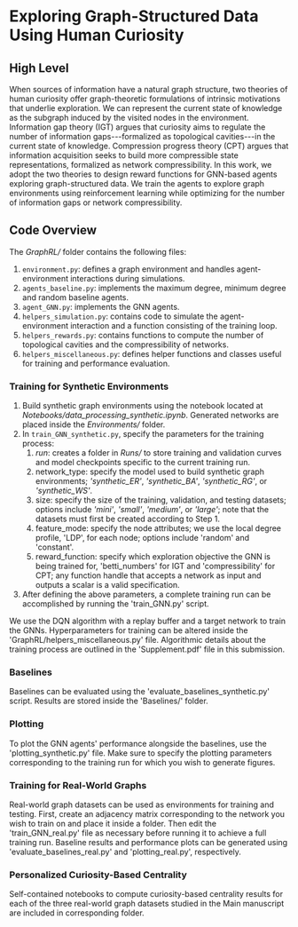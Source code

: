 # Exploring Graph-Structured Data Using Human Curiosity

## High Level
When sources of information have a natural graph structure, two theories of human curiosity offer graph-theoretic formulations of intrinsic motivations that underlie exploration. We can represent the current state of knowledge as the subgraph induced by the visited nodes in the environment. Information gap theory (IGT) argues that curiosity aims to regulate the number of information gaps---formalized as topological cavities---in the current state of knowledge. Compression progress theory (CPT) argues that information acquisition seeks to build more compressible state representations, formalized as network compressibility. In this work, we adopt the two theories to design reward functions for GNN-based agents exploring graph-structured data. We train the agents to explore graph environments using reinforcement learning while optimizing for the number of information gaps or network compressibility.

## Code Overview

The *GraphRL/* folder contains the following files:
1. `environment.py`: defines a graph environment and handles agent-environment interactions during simulations.
2. `agents_baseline.py`: implements the maximum degree, minimum degree and random baseline agents.
3. `agent_GNN.py`: implements the GNN agents.
4. `helpers_simulation.py`: contains code to simulate the agent-environment interaction and a function consisting of the training loop.
5. `helpers_rewards.py`: contains functions to compute the number of topological cavities and the compressibility of networks.
6. `helpers_miscellaneous.py`: defines helper functions and classes useful for training and performance evaluation.

### Training for Synthetic Environments
1. Build synthetic graph environments using the notebook located at *Notebooks/data_processing_synthetic.ipynb*. Generated networks are placed inside the *Environments/* folder.
2. In `train_GNN_synthetic.py`, specify the parameters for the training process:
      1. _run_: creates a folder in *Runs/* to store training and validation curves and model checkpoints specific to the current training run.
      2. network_type: specify the model used to build synthetic graph environments; *'synthetic_ER'*, *'synthetic_BA'*, *'synthetic_RG'*, or *'synthetic_WS'*.
      3. size: specify the size of the training, validation, and testing datasets; options include *'mini'*, *'small'*, *'medium'*, or *'large'*; note that the datasets must first be created according to Step 1.
      4. feature_mode: specify the node attributes; we use the local degree profile, 'LDP', for each node; options include 'random' and 'constant'.
      5. reward_function: specify which exploration objective the GNN is being trained for, 'betti_numbers' for IGT and 'compressibility' for CPT; any function handle that accepts a network as input and outputs a scalar is a valid specification.
3. After defining the above parameters, a complete training run can be accomplished by running the 'train_GNN.py' script.

We use the DQN algorithm with a replay buffer and a target network to train the GNNs. Hyperparameters for training can be altered inside the 'GraphRL/helpers_miscellaneous.py' file. Algorithmic details about the training process are outlined in the 'Supplement.pdf' file in this submission. 

### Baselines
Baselines can be evaluated using the 'evaluate_baselines_synthetic.py' script. Results are stored inside the 'Baselines/' folder. 

### Plotting
To plot the GNN agents' performance alongside the baselines, use the 'plotting_synthetic.py' file. Make sure to specify the plotting parameters corresponding to the training run for which you wish to generate figures. 

### Training for Real-World Graphs
Real-world graph datasets can be used as environments for training and testing. First, create an adjacency matrix corresponding to the network you wish to train on and place it inside a folder. Then edit the 'train_GNN_real.py' file as necessary before running it to achieve a full training run. Baseline results and performance plots can be generated using 'evaluate_baselines_real.py' and 'plotting_real.py', respectively.

### Personalized Curiosity-Based Centrality
Self-contained notebooks to compute curiosity-based centrality results for each of the three real-world graph datasets studied in the Main manuscript are included in corresponding folder.
